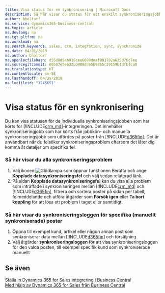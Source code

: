 ```yaml
---
title: Visa status för en synkronisering | Microsoft Docs
description: Så här visar du status för ett enskilt synkroniseringsjobb.
author: bholtorf
ms.service: dynamics365-business-central
ms.topic: article
ms.devlang: na
ms.tgt_pltfrm: na
ms.workload: na
ms.search.keywords: sales, crm, integration, sync, synchronize
ms.date: 04/01/2019
ms.author: bholtorf
ms.openlocfilehash: d55d8d5ab916cee6600deaf891702a625d76d7ee
ms.sourcegitcommit: 60b87e5eb32bb408dd65b9855c29159b1dfbfca8
ms.translationtype: HT
ms.contentlocale: sv-SE
ms.lasthandoff: 04/29/2019
ms.locfileid: "1245691"
---
```

# <a name="view-the-status-of-a-synchronization"></a>Visa status för en synkronisering
Du kan visa statusen för de individuella synkroniseringsjobben som har körts för [!INCLUDE[crm_md](includes/crm_md.md)]-integreringen. Det innehåller synkroniseringjobb som har körts från jobbkön- och manuella synkroniseringsjobb som utfördes på poster från [!INCLUDE[d365fin](includes/d365fin_md.md)]. Det är användbart när du felsöker synkroniseringsproblem eftersom det låter dig komma åt detaljer om specifika fel.

### <a name="to-view-all-synchronization-issues"></a>Så här visar du alla synkroniseringsproblem
1. Välj ikonen ![Glödlampa som öppnar funktionen Berätta](media/ui-search/search_small.png "Berätta vad du vill göra") och ange **Kopplade datasynkroniseringsfel** och välj sedan relaterad länk.
2. På sidan **Kopplade datasynkroniseringsfel** kan du visa alla problem som inträffade i synkroniseringen mellan [!INCLUDE[crm_md](includes/crm_md.md)] och [!INCLUDE[d365fin](includes/d365fin_md.md)], filtrera och sortera poster på sidan per tabell, felmeddelande och utföra åtgärder som **Försök igen** eller **Ta bort koppling** för att lösa ett problem i taget eller samtidigt.

### <a name="to-view-synchronization-log-for-specific-manually-synchronized-record"></a>Så här visar du synkroniseringsloggen för specifika (manuellt synkroniserade) poster
1. Öppna till exempel kund, artikel eller någon annan post som synkroniserar data mellan [!INCLUDE[d365fin](includes/d365fin_md.md)] och försäljning
2. Välj åtgärder **synkroniseringsloggen** för att visa synkroniseringsloggen för den valda posten, till exempel specifik kund som synkroniserade manuellt

## <a name="see-also"></a>Se även  
[Ställa in Dynamics 365 for Sales integrering i Business Central](admin-setting-up-integration-with-dynamics-sales.md)  
[Med hjälp av Dynamics 365 for Sales från Business Central](marketing-integrate-dynamicscrm.md)
